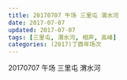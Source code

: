 ```yaml
---
title: 20170707 午场 三里屯 渭水河
date: 2017-07-07
updated: 2017-07-07
tags: [三里屯, 渭水河, 相声, 高峰] 
categories: (2017)丁酉年场次 
---
```

20170707 午场 三里屯 渭水河
